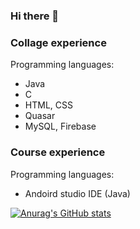 ### Hi there 👋

### Collage experience
Programming languages:
- Java
- C
- HTML, CSS
- Quasar
- MySQL, Firebase

### Course experience
Programming languages:
- Andoird studio IDE (Java)


[![Anurag's GitHub stats](https://github-readme-stats.vercel.app/api?username=DomagojBasic)](https://github.com/anuraghazra/github-readme-stats)
